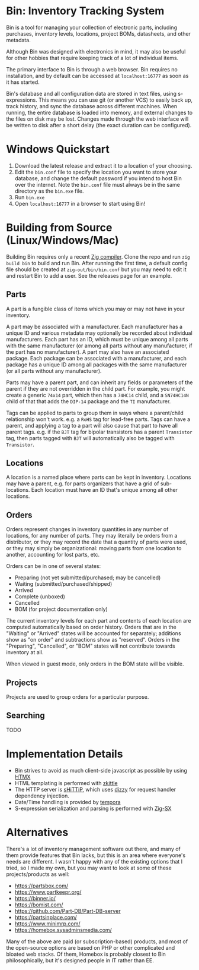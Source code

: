 # Bin: Inventory Tracking System

Bin is a tool for managing your collection of electronic parts, including purchases, inventory levels, locations, project BOMs, datasheets, and other metadata.

Although Bin was designed with electronics in mind, it may also be useful for other hobbies that require keeping track of a lot of individual items.

The primary interface to Bin is through a web browser.  Bin requires no installation, and by default can be accessed at `localhost:16777` as soon as it has started.

Bin's database and all configuration data are stored in text files, using s-expressions.  This means you can use git (or another VCS) to easily back up, track history, and sync the database across different machines.  When running, the entire database is loaded into memory, and external changes to the files on disk may be lost.  Changes made through the web interface will be written to disk after a short delay (the exact duration can be configured).

# Windows Quickstart

1. Download the latest release and extract it to a location of your choosing.
1. Edit the `bin.conf` file to specify the location you want to store your database, and change the default password if you intend to host Bin over the internet.  Note the `bin.conf` file must always be in the same directory as the `bin.exe` file.
1. Run `bin.exe`
1. Open `localhost:16777` in a browser to start using Bin!

# Building from Source (Linux/Windows/Mac)

Building Bin requires only a recent [Zig compiler](https://ziglang.org/download/).  Clone the repo and run `zig build bin` to build and run Bin.  After running the first time, a default config file should be created at `zig-out/bin/bin.conf` but you may need to edit it and restart Bin to add a user.  See the releases page for an example.


## Parts
A part is a fungible class of items which you may or may not have in your inventory.

A part may be associated with a manufacturer.  Each manufacturer has a unique ID and various metadata may optionally be recorded about individual manufacturers.
Each part has an ID, which must be unique among all parts with the same manufacturer (or among all parts without any manufacturer, if the part has no manufacturer).
A part may also have an associated package.  Each package can be associated with a manufacturer, and each package has a unique ID among all packages with the same manufacturer (or all parts without any manufacturer).

Parts may have a parent part, and can inherit any fields or parameters of the parent if they are not overridden in the child part.  For example, you might create a generic `74x14` part,
which then has a `74HC14` child, and a `SN74HC14N` child of that that adds the `DIP-14` package and the `TI` manufacturer.

Tags can be applied to parts to group them in ways where a parent/child relationship won't work.  e.g. a `RoHS` tag for lead-free parts.  Tags can have a parent, and applying a tag to a part will also cause that part to have all parent tags.  e.g. if the `BJT` tag for bipolar transistors has a parent `Transistor` tag, then parts tagged with `BJT` will automatically also be tagged with `Transistor`.

## Locations
A location is a named place where parts can be kept in inventory.
Locations may have a parent, e.g. for parts organizers that have a grid of sub-locations.
Each location must have an ID that's unique among all other locations.

## Orders
Orders represent changes in inventory quantities in any number of locations, for any number of parts.
They may literally be orders from a distributor, or they may record the date that a quantity of parts were used, or they may simply be organizational: moving parts from one location to another, accounting for lost parts, etc.

Orders can be in one of several states:
* Preparing (not yet submitted/purchased; may be cancelled)
* Waiting (submitted/purchased/shipped)
* Arrived
* Complete (unboxed)
* Cancelled
* BOM (for project documentation only)

The current inventory levels for each part and contents of each location are computed automatically based on order history.  Orders that are in the "Waiting" or "Arrived" states will be accounted for separately; additions show as "on order" and subtractions show as "reserved".  Orders in the "Preparing", "Cancelled", or "BOM" states will not contribute towards inventory at all.

When viewed in guest mode, only orders in the BOM state will be visible.

## Projects
Projects are used to group orders for a particular purpose.

## Searching
TODO


# Implementation Details
* Bin strives to avoid as much client-side javascript as possible by using [HTMX](https://htmx.org)
* HTML templating is performed with [zkittle](https://github.com/bcrist/zkittle)
* The HTTP server is [sHiTTiP](https://github.com/bcrist/shittip), which uses [dizzy](https://github.com/bcrist/dizzy) for request handler dependency injection.
* Date/Time handling is provided by [tempora](https://github.com/bcrist/tempora)
* S-expression serialization and parsing is performed with [Zig-SX](https://github.com/bcrist/Zig-SX)

# Alternatives
There's a lot of inventory management software out there, and many of them provide features that Bin lacks, but this is an area where everyone's needs are different.  I wasn't happy with any of the existing options that I tried, so I made my own, but you may want to look at some of these projects/products as well:

* https://partsbox.com/
* https://www.partkeepr.org/
* https://binner.io/
* https://bomist.com/
* https://github.com/Part-DB/Part-DB-server
* https://partsinplace.com/
* https://www.minimrp.com/
* https://homebox.sysadminsmedia.com/

Many of the above are paid (or subscription-based) products, and most of the open-source options are based on PHP or other complicated and bloated web stacks.  Of them, Homebox is probably closest to Bin philosophically, but it's designed people in IT rather than EE.
